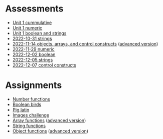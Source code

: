 # Assessments

- [Unit 1 cummulative](https://github.com/bhs-intro-to-programming/answers/blob/main/assessments/unit-01/code.js)
- [Unit 1 numeric](https://github.com/bhs-intro-to-programming/answers/blob/main/assessments/unit-01-numeric/code.js)
- [Unit 1 boolean and strings](https://github.com/bhs-intro-to-programming/answers/blob/main/assessments/unit-01-booleans-and-strings/code.js)
- [2022-10-31 strings](https://github.com/bhs-intro-to-programming/answers/blob/main/assessments/2022-10-31-strings/code.js)
- [2022-11-14 objects, arrays, and control constructs](https://github.com/bhs-intro-to-programming/answers/blob/main/assessments/2022-11-14-objects-arrays-and-control-constructs/code.js) ([advanced version](https://github.com/bhs-intro-to-programming/answers/blob/main/assessments/2022-11-14-objects-arrays-and-control-constructs/code-advanced.js))
- [2022-11-29 numeric](https://github.com/bhs-intro-to-programming/answers/blob/main/assessments/2022-11-29-numeric/code.js)
- [2022-12-02 boolean](https://github.com/bhs-intro-to-programming/answers/blob/main/assessments/2022-12-02-booleans/code.js)
- [2022-12-05 strings](https://github.com/bhs-intro-to-programming/answers/blob/main/assessments/2022-12-05-strings/code.js)
- [2022-12-07 control constructs](https://github.com/bhs-intro-to-programming/answers/blob/main/assessments/2022-12-07-control-constructs/code.js)

# Assignments

- [Number functions](https://github.com/bhs-intro-to-programming/answers/blob/main/assignments/number-functions/code.js)
- [Boolean birds](https://github.com/bhs-intro-to-programming/answers/blob/main/assignments/boolean-birds/code.js)
- [Pig latin](https://github.com/bhs-intro-to-programming/answers/blob/main/assignments/pig-latin/code.js)
- [Images challenge](https://github.com/bhs-intro-to-programming/answers/blob/main/assignments/images-challenge/code.js)
- [Array functions](https://github.com/bhs-intro-to-programming/answers/blob/main/assignments/array-functions/code.js) ([advanced version](https://github.com/bhs-intro-to-programming/answers/blob/main/assignments/array-functions/code-advanced.js))
- [String functions](https://github.com/bhs-intro-to-programming/answers/blob/main/assignments/string-functions/code.js)
- [Object functions](https://github.com/bhs-intro-to-programming/answers/blob/main/assignments/object-functions/code.js) ([advanced version](https://github.com/bhs-intro-to-programming/answers/blob/main/assignments/object-functions/code-advanced.js))

